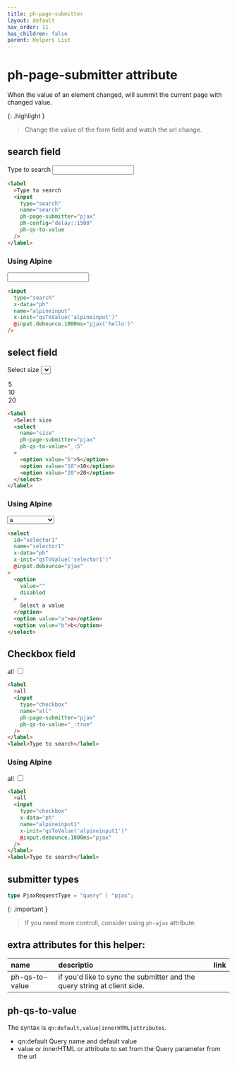 ```yaml
---
title: ph-page-submitter
layout: default
nav_order: 11
has_children: false
parent: Helpers List
---
```


# ph-page-submitter attribute

When the value of an element changed, will summit the current page with changed value.

{: .highlight }

> Change the value of the form field and watch the url change.

## search field

<div class="code-example" markdown="1">
<code class="language-plaintext highlighter-rouge" x-data x-text="window.location.href" ></code>

<label>Type to search
<input type="search" name="search" ph-page-submitter="pjax" ph-config="delay::1500" ph-qs-to-value/>
</label>

</div>

```html
<label
  >Type to search
  <input
    type="search"
    name="search"
    ph-page-submitter="pjax"
    ph-config="delay::1500"
    ph-qs-to-value
  />
</label>
```

### Using Alpine

<div class="code-example" markdown="1">
<label>
<input
  type="search"
  x-data="ph"
  name="alpineinput"
  x-init="qsToValue('alpineinput')" 
  x-on:input.debounce.1000ms="pjax('hello')"/>
</label>
</div>

```html
<input
  type="search"
  x-data="ph"
  name="alpineinput"
  x-init="qsToValue('alpineinput')"
  @input.debounce.1000ms="pjax('hello')"
/>
```

## select field

<div class="code-example" markdown="1">
<code class="language-plaintext highlighter-rouge" x-data x-text="window.location.href" ></code>

<label>Select size
<select name="size" 
 ph-page-submitter="pjax" 
 ph-qs-to-value="_:5">
<option value="5">5</option>
<option value="10">10</option>
<option value="20">20</option>
</select>
</label>
</div>

```html
<label
  >Select size
  <select
    name="size"
    ph-page-submitter="pjax"
    ph-qs-to-value="_:5"
  >
    <option value="5">5</option>
    <option value="10">10</option>
    <option value="20">20</option>
  </select>
</label>
```

### Using Alpine

<div class="code-example" markdown="1">
<form>
    <select
      id="selector1"
      name="selector1"
      x-data="ph"
      x-init="qsToValue('selector1')"
      x-on:input.debounce="pjax"
    >
      <option value="" disabled>Select a value</option>
        <option value="a">a</option>
        <option value="b">b</option>
    </select>
</form>
</div>

```html
<select
  id="selector1"
  name="selector1"
  x-data="ph"
  x-init="qsToValue('selector1')"
  @input.debounce="pjax"
>
  <option
    value=""
    disabled
  >
    Select a value
  </option>
  <option value="a">a</option>
  <option value="b">b</option>
</select>
```

## Checkbox field

<div class="code-example" markdown="1">
<code class="language-plaintext highlighter-rouge" x-data x-text="window.location.href" ></code>

<label>all
<input type="checkbox" name="all"
 ph-page-submitter="pjax"
 ph-qs-to-value="_:true"/>
</label>

</div>

```html
<label
  >all
  <input
    type="checkbox"
    name="all"
    ph-page-submitter="pjax"
    ph-qs-to-value="_:true"
  />
</label>
<label>Type to search</label>
```

### Using Alpine

<div class="code-example" markdown="1">
<code class="language-plaintext highlighter-rouge" x-data x-text="window.location.href" ></code>

<label>all
<input
type="checkbox"
x-data="ph"
name="alpineinput1"
x-init="qsToValue('alpineinput1')"
x-on:input.debounce.1000ms="pjax"
/>
</label>

</div>

```html
<label
  >all
  <input
    type="checkbox"
    x-data="ph"
    name="alpineinput1"
    x-init="qsToValue('alpineinput1')"
    @input.debounce.1000ms="pjax"
  />
</label>
<label>Type to search</label>
```

## submitter types

```typescript
type PjaxRequestType = "query" | "pjax";
```

{: .important }

> If you need more controll, consider using `ph-ajax` attribute.

## extra attributes for this helper:

| name           | descriptio                                                               | link |
| :------------- | :----------------------------------------------------------------------- | ---- |
| ph-qs-to-value | if you'd like to sync the submitter and the query string at client side. |      |

## ph-qs-to-value

The syntax is `qn:default,value|innerHTML|attributes`.

- qn:default Query name and default value
- value or innerHTML or attribute to set from the Query parameter from the url

